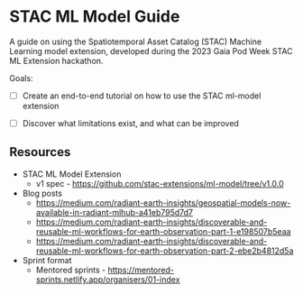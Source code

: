 # STAC ML Model Guide

A guide on using the Spatiotemporal Asset Catalog (STAC) Machine Learning model
extension, developed during the 2023 Gaia Pod Week STAC ML Extension hackathon.

Goals:
- [ ] Create an end-to-end tutorial on how to use the STAC ml-model extension
- [ ] Discover what limitations exist, and what can be improved


## Resources

- STAC ML Model Extension
  - v1 spec - https://github.com/stac-extensions/ml-model/tree/v1.0.0
- Blog posts
  - https://medium.com/radiant-earth-insights/geospatial-models-now-available-in-radiant-mlhub-a41eb795d7d7
  - https://medium.com/radiant-earth-insights/discoverable-and-reusable-ml-workflows-for-earth-observation-part-1-e198507b5eaa
  - https://medium.com/radiant-earth-insights/discoverable-and-reusable-ml-workflows-for-earth-observation-part-2-ebe2b4812d5a
- Sprint format
  - Mentored sprints - https://mentored-sprints.netlify.app/organisers/01-index
